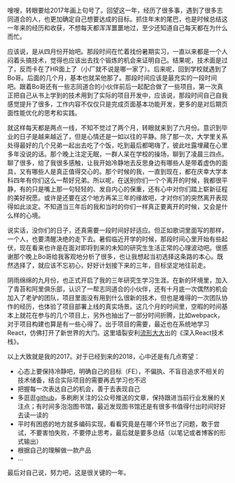 嗖嗖，转眼要给2017年画上句号了。回望这一年，经历了很多事，遇到了很多志同道合的人，也更加确定自己想要达成的目标。抓住年末的尾巴，也是时候总结这一年来的经历和收获，不想每天都浑浑噩噩地过，至少还知道自己每天都在为什么而忙。

应该说，是从四月份开始吧。那段时间在忙着找份暑期实习，一直以来都是一个人闷着头搞技术，觉得也应该出去找个锻炼的机会来证明自己。结果呢，技术面是过了，反而卡在了HR面上了（小厂就不说是哪一家了）。后来呢，回到学校就遇到了Bo哥。后面的几个月，基本也就呆他那了。那段时间应该是最充实的一段时间吧。跟着Bo哥还有一些志同道合的小伙伴前后一起配合做了一些项目，第一次真正把自己从书上学到的技术用到了实际的项目开发中，应该说，那段时间自己自我感觉提升了很多，工作内容不仅仅只是完成页面基本功能开发，更多的是对后期页面性能优化的思考和实践。

就这样每天都是两点一线，不知不觉过了两个月，转眼就来到了六月份。意识到毕业的日子是越来越近了，但是心情还是一如以往的平静。除了那一次，大学里关系处得最好的几个兄弟一起出去吃了个饭，吃到最后都喝嗨了，彼此吐露埋藏在心里多年没说的话。那个晚上注定无眠，一群人呆在学校的操场，聊到了凌晨三四点。聊了很多，给了我很多感触，让我开始冷静地去反思身边有哪些人是带着虚伪的面具，又有哪些人是真正值得交心的。那个时候的我，一直到现在，都在庆幸大学本科四年有你们这么一帮好兄弟。所以呢，在送别你们一个个离开的时候，我都很平静，有的只是嘴上那一句轻轻的、发自内心的保重，还有心中对你们踏上崭新征程的美好祝愿。或许是还要在这个地方再呆三年的缘故吧，才对你们的突然离开表现得如此淡定。不知道当三年后的我和当时的你们一样真正要离开的时候，又会是什么样的心境。

说实话，没你们的日子，还真需要一段时间好好适应。但正如歌词里面写的那样，一个人，也要清醒决绝的走下去。暑假临近开学的时候，那段时间心里开始有些起伏，现在看来也许是在面对即将到来的未知的研究生生活正常的心理波动吧。很感谢那个晚上Bo哥给我客观地分析了很多，也让我想起当初选择这条路的本心。既然选择了，就应该不忘初心，好好计划接下来的三年，目标坚定地往前走。

阴雨绵绵的九月份，也正式开启了我的三年研究生学习生涯。在新的环境里，加入了青苔和阿里俱乐部，认识了一帮志同道合的小伙伴，还有十月底一次偶然的机会加入了老驴的团队，项目里面没有用到什么很新的技术，但也是难得的一次团队协作的经历，也体验了项目部署上线的真实场景。这几个月的时间里，空暇的时间基本上就花在参与的几个项目上，另外也抽出了一部分时间折腾，比如webpack，对于项目构建也算是有一些心得了。出于项目的需要，最近也在系统地学习React，仿佛打开了新世界的大门。这里墙裂安利[流形大大](https://github.com/arcthur)出的《深入React技术栈》。

以上大致就是我的2017。对于已经到来的2018，心中还是有几点寄望：

- 心态上要保持冷静吧，明确自己的目标（FE），不偏执、不盲目追求不相关的技术储备，结合实际项目的需要再去学习也不迟
- 把握每一次表达自己的机会，善于去表现自己
- 多逛逛[github](https://github.com/)，多刷刷关注的公众号推送的文章，保持跟进当前行业发展的关注点；有时间多泡泡图书馆，最近发现图书馆还是有很多书值得付出时间好好去读一读的
- 平时有困惑的地方就多编码实现，看看究竟是在哪个环节出了问题，敢于尝试，不要害怕失败，不要停止思考，最后就是要多总结（以笔记或者博客的形式输出）
- 根据自己的理解做一款产品
- ...

最后对自己说，努力吧，这是很关键的一年。
